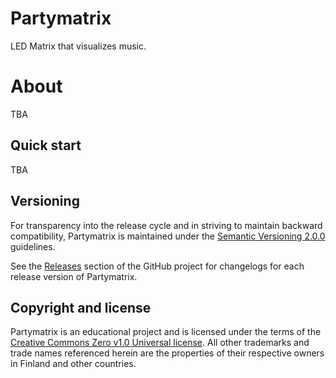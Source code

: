 # Partymatrix

LED Matrix that visualizes music.

# About

TBA

## Quick start

TBA

## Versioning

For transparency into the release cycle and in striving to maintain backward compatibility, Partymatrix is
maintained under the [Semantic Versioning 2.0.0](https://semver.org/spec/v2.0.0.html) guidelines.

See the [Releases](https://github.com/robinlahtinen/partymatrix/releases) section of the GitHub project for
changelogs for each release version of Partymatrix.

## Copyright and license

Partymatrix is an educational project and is licensed under the terms of
the [Creative Commons Zero v1.0 Universal license](https://github.com/robinlahtinen/partymatrix/blob/main/LICENSE). All
other trademarks and trade names referenced herein are the properties of their respective owners in Finland
and other countries.
